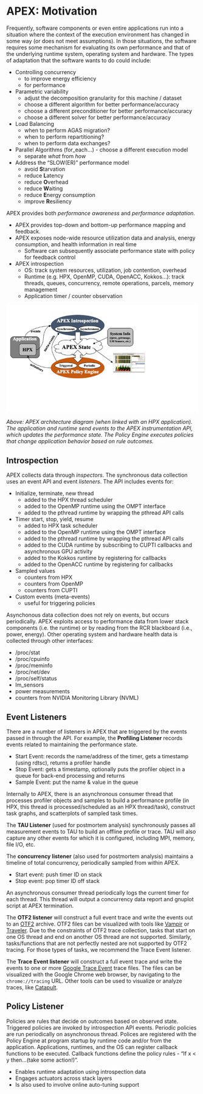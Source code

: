 # APEX: Motivation

Frequently, software components or even entire applications run into a situation where the context of the execution environment has changed in some way (or does not meet assumptions). In those situations, the software requires some mechanism for evaluating its own performance and that of the underlying runtime system, operating system and hardware. The types of adaptation that the software wants to do could include:

* Controlling concurrency
	* to improve energy efficiency
	* for performance
* Parametric variability
	* adjust the decomposition granularity for this machine / dataset
	* choose a different algorithm for better performance/accuracy
	* choose a different preconditioner for better performance/accuracy
	* choose a different solver for better performance/accuracy
* Load Balancing
	* when to perform AGAS migration?
	* when to perform repartitioning?
	* when to perform data exchanges?
* Parallel Algorithms (for_each…) - choose a different execution model
	* separate *what* from *how*
* Address the “SLOW(ER)” performance model
	* avoid **S**tarvation
	* reduce **L**atency
	* reduce **O**verhead
	* reduce **W**aiting
	* reduce **E**nergy consumption
	* improve **R**esiliency

APEX provides both *performance awareness* and *performance adaptation*.

* APEX provides top-down and bottom-up performance mapping and feedback.
* APEX exposes node-wide resource utilization data and analysis, energy consumption, and health information in real time
	* Software can subsequently associate performance state with policy for feedback control
* APEX introspection
	* OS: track system resources, utilization, job contention, overhead
	* Runtime (e.g. HPX, OpenMP, CUDA, OpenACC, Kokkos...): track threads, queues, concurrency, remote operations, parcels, memory management
	* Application timer / counter observation

![Screenshot](img/APEX_arch.png)

*Above: APEX architecture diagram (when linked with an HPX application). The application and runtime send events to the APEX instrumentation API, which updates the performance state. The Policy Engine executes policies that change application behavior based on rule outcomes.*

## Introspection

APEX collects data through *inspectors*. The synchronous data collection uses an event API and event *listeners*. The API includes events for:

* Initialize, terminate, new thread 
	* added to the HPX thread scheduler
	* added to the OpenMP runtime using the OMPT interface
	* added to the pthread runtime by wrapping the pthread API calls
* Timer start, stop, yield, resume 
	* added to HPX task scheduler
	* added to the OpenMP runtime using the OMPT interface
	* added to the pthread runtime by wrapping the pthread API calls
	* added to the CUDA runtime by subscribing to CUPTI callbacks and asynchronous GPU activity
	* added to the Kokkos runtime by registering for callbacks
	* added to the OpenACC runtime by registering for callbacks
* Sampled values
	* counters from HPX
	* counters from OpenMP
	* counters from CUPTI
* Custom events (meta-events)
	* useful for triggering policies

Asynchonous data collection does not rely on events, but occurs periodically.  APEX exploits access to performance data from lower stack components (i.e. the runtime) or by reading from the RCR blackboard (i.e., power, energy). Other operating system and hardware health data is collected through other interfaces:

* /proc/stat
* /proc/cpuinfo
* /proc/meminfo
* /proc/net/dev
* /proc/self/status
* lm_sensors
* power measurements
* counters from NVIDIA Monitoring Library (NVML) 

## Event Listeners

There are a number of listeners in APEX that are triggered by the events passed in through the API. For example, the **Profiling Listener** records events related to maintaining the performance state.

* Start Event: records the name/address of the timer, gets a timestamp (using rdtsc), returns a profiler handle
* Stop Event: gets a timestamp, optionally puts the profiler object in a queue for back-end processing and returns
* Sample Event: put the name & value in the queue

Internally to APEX, there is an asynchronous consumer thread that processes profiler objects and samples to build a performance profile (in HPX, this thread is processed/scheduled as an HPX thread/task), construct task graphs, and scatterplots of sampled task times.

The **TAU Listener** (used for postmortem analysis) synchronously passes all measurement events to TAU to build an offline profile or trace. TAU will also capture any other events for which it is configured, including MPI, memory, file I/O, etc.

The **concurrency listener** (also used for postmortem analysis) maintains a timeline of total concurrency, periodically sampled from  within APEX.

* Start event: push timer ID on stack
* Stop event: pop timer ID off stack

An asynchronous consumer thread periodically logs the current timer for each thread. This thread will output a concurrency data report and gnuplot script at APEX termination.

The **OTF2 listener** will construct a full event trace and write the events out to an [OTF2](https://www.vi-hps.org/projects/score-p/) archive.  OTF2 files can be visualized with tools like [Vampir](https://tu-dresden.de/zih/forschung/projekte/vampir/index?set_language=en) or [Traveler](https://github.com/hdc-arizona/traveler-integrated).  Due to the constraints of OTF2 trace collection, tasks that start on one OS thread and end on another OS thread are not supported.  Similarly, tasks/functions that are not perfectly nested are not supported by OTF2 tracing.  For those types of tasks, we recommend the Trace Event listener.

The **Trace Event listener** will construct a full event trace and write the events to one or more [Google Trace Event](https://docs.google.com/document/d/1CvAClvFfyA5R-PhYUmn5OOQtYMH4h6I0nSsKchNAySU/edit#) trace files.  The files can be visualized with the Google Chrome web browser, by navigating to the `chrome://tracing` URL.  Other tools can be used to visualize or analyze traces, like [Catapult](https://chromium.googlesource.com/catapult).  

## Policy Listener

Policies are rules that decide on outcomes based on observed state. 
Triggered policies are invoked by introspection API events.
Periodic policies are run periodically on asynchronous thread.
Polices are registered with the Policy Engine at program startup by runtime code and/or from the application.
Applications, runtimes, and the OS can register callback functions to be executed. 
Callback functions define the policy rules - “If x < y then...(take some action!)”.

* Enables runtime adaptation using introspection data
* Engages actuators across stack layers
* Is also used to involve online auto-tuning support




